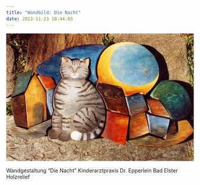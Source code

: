 ```yaml
---
title: "Wandbild: Die Nacht"
date: 2013-11-23 18:44:03
---
```

![Wandbild: Die Nacht](/img/wandbilder/wandbild-die-nacht.jpg)

Wandgestaltung “Die Nacht” Kinderarztpraxis Dr. Epperlein Bad Elster<br>
Holzrelief

